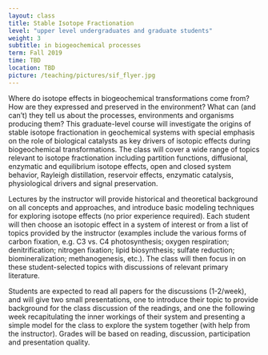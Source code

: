```yaml
---
layout: class
title: Stable Isotope Fractionation
level: "upper level undergraduates and graduate students"
weight: 3
subtitle: in biogeochemical processes
term: Fall 2019
time: TBD
location: TBD
picture: /teaching/pictures/sif_flyer.jpg
---
```


Where do isotope effects in biogeochemical transformations come from? How are they expressed and preserved in the environment? What can (and can’t) they tell us about the processes, environments and organisms producing them? This graduate-level course will investigate the origins of stable isotope fractionation in geochemical systems with special emphasis on the role of biological catalysts as key drivers of isotopic effects during biogeochemical transformations.  The class will cover a wide range of topics relevant to isotope fractionation including partition functions, diffusional, enzymatic and equilibrium isotope effects, open and closed system behavior, Rayleigh distillation, reservoir effects, enzymatic catalysis, physiological drivers and signal preservation.

Lectures by the instructor will provide historical and theoretical background on all concepts and approaches, and introduce basic modeling techniques for exploring isotope effects (no prior experience required). Each student will then choose an isotopic effect in a system of interest or from a list of topics provided by the instructor (examples include the various forms of carbon fixation, e.g. C3 vs. C4 photosynthesis; oxygen respiration; denitrification; nitrogen fixation; lipid biosynthesis; sulfate reduction; biomineralization; methanogenesis, etc.). The class will then focus in on these student-selected topics with discussions of relevant primary literature.

Students are expected to read all papers for the discussions (1-2/week), and will give two small presentations, one to introduce their topic to provide background for the class discussion of the readings, and one the following week recapitulating the inner workings of their system and presenting a simple model for the class to explore the system together (with help from the instructor).  Grades will be based on reading, discussion, participation and presentation quality.
